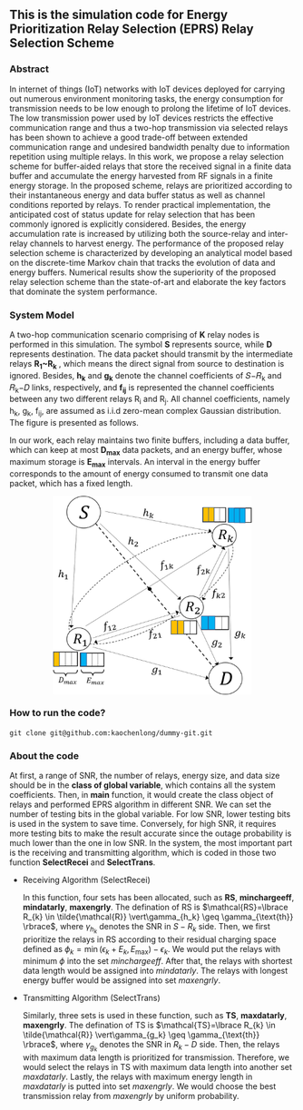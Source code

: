 ## This is the simulation code for Energy Prioritization Relay Selection (EPRS) Relay Selection Scheme
### Abstract
In internet of things (IoT) networks with IoT devices deployed for carrying out numerous environment monitoring tasks, the energy consumption for transmission needs to be low enough to prolong the lifetime of IoT devices. The low transmission power used by IoT devices restricts the effective communication range and thus a two-hop transmission via selected relays has been shown to achieve a good trade-off between extended communication range and undesired bandwidth penalty due to information repetition using multiple relays. In this work, we propose a relay selection scheme for buffer-aided relays that store the received signal in a finite data buffer and accumulate the energy harvested from RF signals in a finite energy storage. In the proposed scheme, relays are prioritized according to their instantaneous energy and data buffer status as well as channel conditions reported by relays. To render practical implementation, the anticipated cost of status update for relay selection that has been commonly ignored is explicitly considered. Besides, the energy accumulation rate is increased by utilizing both the source-relay and inter-relay channels to harvest energy. The performance of the proposed relay selection scheme is characterized by developing an analytical model based on the discrete-time Markov chain that tracks the evolution of data and energy buffers. Numerical results show the superiority of the proposed relay selection scheme than the state-of-art and elaborate the key factors that dominate the system performance.
### System Model
A two-hop communication scenario comprising of **K** relay nodes is performed in this simulation. The symbol **S** represents source, while **D** represents destination. The data packet should transmit by the intermediate relays **R<sub>1</sub>~R<sub>k</sub>** , which means the direct signal from source to destination is ignored. Besides, **h<sub>k</sub>** and **g<sub>k</sub>** denote the channel coefficients of 𝑆−𝑅<sub>k</sub> and 𝑅<sub>k</sub>−𝐷 links, respectively, and **f<sub>ij</sub>** is represented the channel coefficients between any two different relays R<sub>i</sub> and R<sub>j</sub>. All channel coefficients, namely h<sub>k</sub>,  g<sub>k</sub>, f<sub>ij</sub>, are assumed as i.i.d zero-mean complex Gaussian distribution. The figure is presented as follows.

In our work, each relay maintains two finite buffers, including a data buffer, which can keep at most **D<sub>max</sub>** data packets, and an energy buffer, whose maximum storage is **E<sub>max</sub>** intervals. An interval in the energy buffer corresponds to the amount of energy consumed to transmit one data packet, which has a fixed length.

<center>
<img src="system_model.jpg" width = "350" height = "350" alt="System model" align=center />
</center>

### How to run the code?
```
git clone git@github.com:kaochenlong/dummy-git.git
```

### About the code
At first, a range of SNR, the number of relays, energy size, and data size should be in the **class of global variable**, which contains all the system coefficients. Then, in **main** function, it would create the class object of relays and performed EPRS algorithm in different SNR. We can set the number of testing bits in the global variable. For low SNR, lower testing bits is used in the system to save time. Conversely, for high SNR, it requires more testing bits to make the result accurate since the outage probability is much lower than the one in low SNR. In the system, the most important part is the receiving and transmitting algorithm, which is coded in those two function **SelectRecei** and **SelectTrans**. 

- Receiving Algorithm (SelectRecei)

    In this function, four sets has been allocated, such as **RS**, **minchargeeff**, **mindatarly**, **maxengrly**. The defination of RS is $\mathcal{RS}=\lbrace R_{k} \in \tilde{\mathcal{R}} \vert\gamma_{h_k} \geq \gamma_{\text{th}} \rbrace$, where $\gamma_{h_k}$ denotes the SNR in $S-R_k$ side. Then, we first prioritize the relays in RS according to their residual charging space defined as $\phi_k = \min( \epsilon_k+E_k, E_{\max}) - \epsilon_k$. We would put the relays with minimum $\phi$ into the set *minchargeeff*. After that, the relays with shortest data length would be assigned into *mindatarly*. The relays with longest energy buffer would be assigned into set *maxengrly*. 
   
- Transmitting Algorithm (SelectTrans)

    Similarly, three sets is used in these function, such as **TS**, **maxdatarly**, **maxengrly**. The defination of TS is $\mathcal{TS}=\lbrace R_{k} \in \tilde{\mathcal{R}} \vert\gamma_{g_k} \geq \gamma_{\text{th}} \rbrace$, where $\gamma_{g_k}$ denotes the SNR in $R_k-D$ side. Then, the relays with maximum data length is prioritized for transmission. Therefore, we would select the relays in TS with maximum data length into another set *maxdatarly*. Lastly, the relays with maximum energy length in *maxdatarly* is putted into set *maxengrly*. We would choose the best transmission relay from *maxengrly* by uniform probability. 

